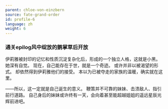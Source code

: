 ```yaml
---
parent: chloe-von-einzbern
source: fate-grand-order
id: profile-6
language: zh
weight: 6
---
```


### 通关epilog风中绽放的鹅掌草后开放

伊莉雅被封印的记忆和性质沉淀复杂化后，形成的一个独立人格，这就是小黑。
她深有自觉。
现在，自己能存在于世，就是一个奇迹。
或许并非以被渴望的形式。
却依然得到伊莉雅他们的接受。
本以为已被夺走的家族的温暖，确实就在这里。

——所以，这一定就是自己诞生的意义。
鞭策并不可靠的妹妹、击溃敌人、指引前行道路。
自己身后的妹妹或许终有一天，会向着甚至能超越姐姐的遥远星辰光辉前进吧。
